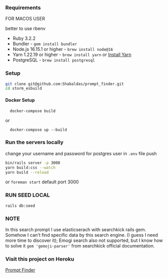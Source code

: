 ### Requirements

FOR MACOS USER

  better to use rbenv
  - Ruby 3.2.2
  - Bundler - `gem install bundler`
  - Node.js 16.15.1 or higher - `brew install node@16`
  - Yarn 1.22.19 or higher - `brew install yarn` or [Install Yarn](https://yarnpkg.com/en/docs/install)
  - PostgreSQL - `brew install postgresql`
  ### Setup
  ```bash
  git clone git@github.com:Shabaldas/prompt_finder.git
  cd storm_esbuild
  ```

  #### Docker Setup
  ```
    docker-compose build
  ```
  or
  ```
    docker-compose up --build
  ```
  ### Run the servers locally
  change your username and password for postgres user in ```.env``` file
  push 
  ```bash
  bin/rails server -p 3000
  yarn build:css --watch
  yarn build --reload
  ```
  or
  ```foreman start```
  default port 3000

### RUN SEED LOCAL
  ```
  rails db:seed
  ```
### NOTE
  In this search prompt I use elasticserach with searchkick rails gem.
  Somehow I can't find specific data by this search engine. (I guess I need more time to discover it);
  Emogi search also not supported, but I know how to solve it ```gem 'gemoji-parser'``` from searchkick official documentation.

### Visit this project on Heroku
  [Prompt Finder](https://prompt-search-55dc9c512838.herokuapp.com/)